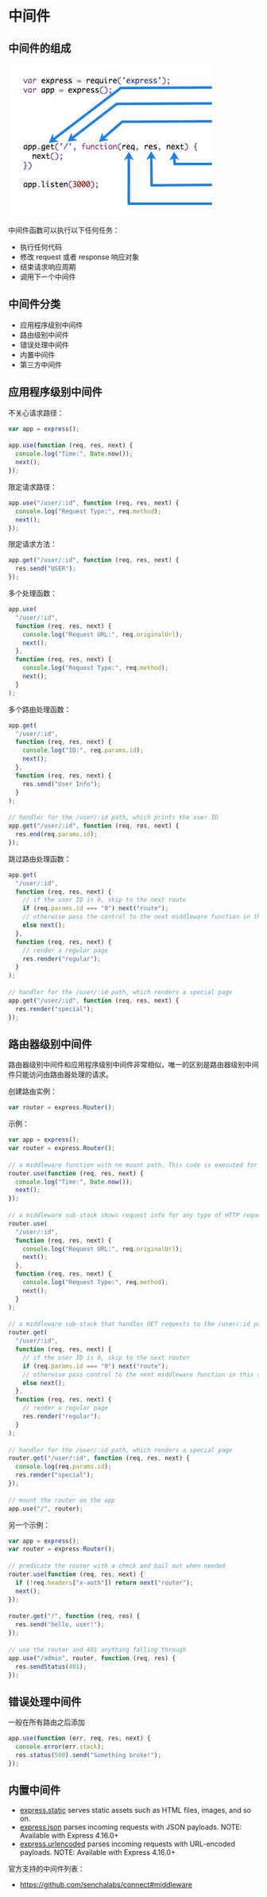 # 中间件

## 中间件的组成

![image](./images/middleware.webp)

中间件函数可以执行以下任何任务：

- 执行任何代码
- 修改 request 或者 response 响应对象
- 结束请求响应周期
- 调用下一个中间件

## 中间件分类

- 应用程序级别中间件
- 路由级别中间件
- 错误处理中间件
- 内置中间件
- 第三方中间件

## 应用程序级别中间件

不关心请求路径：

```js
var app = express();

app.use(function (req, res, next) {
  console.log("Time:", Date.now());
  next();
});
```

限定请求路径：

```js
app.use("/user/:id", function (req, res, next) {
  console.log("Request Type:", req.method);
  next();
});
```

限定请求方法：

```js
app.get("/user/:id", function (req, res, next) {
  res.send("USER");
});
```

多个处理函数：

```js
app.use(
  "/user/:id",
  function (req, res, next) {
    console.log("Request URL:", req.originalUrl);
    next();
  },
  function (req, res, next) {
    console.log("Request Type:", req.method);
    next();
  }
);
```

多个路由处理函数：

```js
app.get(
  "/user/:id",
  function (req, res, next) {
    console.log("ID:", req.params.id);
    next();
  },
  function (req, res, next) {
    res.send("User Info");
  }
);

// handler for the /user/:id path, which prints the user ID
app.get("/user/:id", function (req, res, next) {
  res.end(req.params.id);
});
```

跳过路由处理函数：

```js
app.get(
  "/user/:id",
  function (req, res, next) {
    // if the user ID is 0, skip to the next route
    if (req.params.id === "0") next("route");
    // otherwise pass the control to the next middleware function in this stack
    else next();
  },
  function (req, res, next) {
    // render a regular page
    res.render("regular");
  }
);

// handler for the /user/:id path, which renders a special page
app.get("/user/:id", function (req, res, next) {
  res.render("special");
});
```

## 路由器级别中间件

路由器级别中间件和应用程序级别中间件非常相似，唯一的区别是路由器级别中间件只能访问由路由器处理的请求。

创建路由实例：

```js
var router = express.Router();
```

示例：

```js
var app = express();
var router = express.Router();

// a middleware function with no mount path. This code is executed for every request to the router
router.use(function (req, res, next) {
  console.log("Time:", Date.now());
  next();
});

// a middleware sub-stack shows request info for any type of HTTP request to the /user/:id path
router.use(
  "/user/:id",
  function (req, res, next) {
    console.log("Request URL:", req.originalUrl);
    next();
  },
  function (req, res, next) {
    console.log("Request Type:", req.method);
    next();
  }
);

// a middleware sub-stack that handles GET requests to the /user/:id path
router.get(
  "/user/:id",
  function (req, res, next) {
    // if the user ID is 0, skip to the next router
    if (req.params.id === "0") next("route");
    // otherwise pass control to the next middleware function in this stack
    else next();
  },
  function (req, res, next) {
    // render a regular page
    res.render("regular");
  }
);

// handler for the /user/:id path, which renders a special page
router.get("/user/:id", function (req, res, next) {
  console.log(req.params.id);
  res.render("special");
});

// mount the router on the app
app.use("/", router);
```

另一个示例：

```js
var app = express();
var router = express.Router();

// predicate the router with a check and bail out when needed
router.use(function (req, res, next) {
  if (!req.headers["x-auth"]) return next("router");
  next();
});

router.get("/", function (req, res) {
  res.send("hello, user!");
});

// use the router and 401 anything falling through
app.use("/admin", router, function (req, res) {
  res.sendStatus(401);
});
```

## 错误处理中间件

一般在所有路由之后添加

```js
app.use(function (err, req, res, next) {
  console.error(err.stack);
  res.status(500).send("Something broke!");
});
```

## 内置中间件

- [express.static](http://expressjs.com/en/4x/api.html#express.static) serves static assets such as HTML files, images, and so on.
- [express.json](http://expressjs.com/en/4x/api.html#express.json) parses incoming requests with JSON payloads. NOTE: Available with Express 4.16.0+
- [express.urlencoded](http://expressjs.com/en/4x/api.html#express.urlencoded) parses incoming requests with URL-encoded payloads. NOTE: Available with Express 4.16.0+

官方支持的中间件列表：

- https://github.com/senchalabs/connect#middleware
